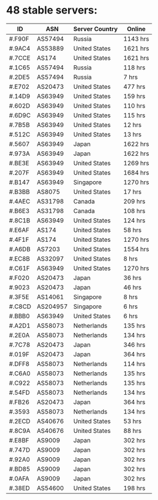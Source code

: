 # 48 stable servers:

| ID | ASN | Server Country | Online |
| ------ | ------ | ------ | ------ |
| #.F90F | AS57494 | Russia | 1143 hrs |
| #.9AC4 | AS53889 | United States | 1621 hrs |
| #.7CCE | AS174 | United States | 1621 hrs |
| #.1C65 | AS57494 | Russia | 118 hrs |
| #.2DE5 | AS57494 | Russia | 7 hrs |
| #.E702 | AS20473 | United States | 477 hrs |
| #.14D9 | AS63949 | United States | 159 hrs |
| #.602D | AS63949 | United States | 110 hrs |
| #.6D9C | AS63949 | United States | 115 hrs |
| #.7B5B | AS63949 | United States | 12 hrs |
| #.512C | AS63949 | United States | 13 hrs |
| #.5607 | AS63949 | Japan | 1622 hrs |
| #.973A | AS63949 | Japan | 1622 hrs |
| #.BE3E | AS63949 | United States | 1269 hrs |
| #.207F | AS63949 | United States | 1684 hrs |
| #.B147 | AS63949 | Singapore | 1270 hrs |
| #.B3BB | AS8075 | United States | 17 hrs |
| #.4AEC | AS31798 | Canada | 209 hrs |
| #.B6E3 | AS31798 | Canada | 108 hrs |
| #.8C1B | AS63949 | United States | 124 hrs |
| #.E6AF | AS174 | United States | 58 hrs |
| #.4F1F | AS174 | United States | 1270 hrs |
| #.A6DB | AS7203 | United States | 1554 hrs |
| #.EC8B | AS32097 | United States | 8 hrs |
| #.C61F | AS63949 | United States | 1270 hrs |
| #.F020 | AS20473 | Japan | 36 hrs |
| #.9023 | AS20473 | Japan | 46 hrs |
| #.3F5E | AS14061 | Singapore | 8 hrs |
| #.C8CD | AS204957 | Singapore | 6 hrs |
| #.BBB0 | AS63949 | United States | 6 hrs |
| #.A2D1 | AS58073 | Netherlands | 135 hrs |
| #.2E0A | AS58073 | Netherlands | 134 hrs |
| #.7C78 | AS20473 | Japan | 346 hrs |
| #.019F | AS20473 | Japan | 364 hrs |
| #.DFF8 | AS58073 | Netherlands | 114 hrs |
| #.C6A0 | AS58073 | Netherlands | 135 hrs |
| #.C922 | AS58073 | Netherlands | 135 hrs |
| #.54FD | AS58073 | Netherlands | 134 hrs |
| #.FB26 | AS20473 | Japan | 364 hrs |
| #.3593 | AS58073 | Netherlands | 134 hrs |
| #.2ECD | AS40676 | United States | 53 hrs |
| #.8C9A | AS40676 | United States | 88 hrs |
| #.E8BF | AS9009 | Japan | 302 hrs |
| #.747D | AS9009 | Japan | 302 hrs |
| #.92A0 | AS9009 | Japan | 302 hrs |
| #.BD85 | AS9009 | Japan | 302 hrs |
| #.0AFA | AS9009 | Japan | 302 hrs |
| #.38ED | AS54600 | United States | 198 hrs |

